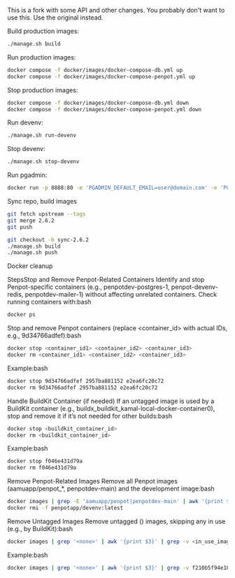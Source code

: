 This is a fork with some API and other changes. You probably don't want to use this. Use the original instead.

Build production images:

```bash
./manage.sh build
```

Run production images:

```bash
docker compose -f docker/images/docker-compose-db.yml up
docker compose -f docker/images/docker-compose-penpot.yml up
```

Stop production images:

```bash
docker compose -f docker/images/docker-compose-db.yml down
docker compose -f docker/images/docker-compose-penpot.yml down
```

Run devenv:

```bash
./manage.sh run-devenv
```

Stop devenv:

```bash
./manage.sh stop-devenv
```


Run pgadmin:

```bash
docker run -p 8888:80 -e 'PGADMIN_DEFAULT_EMAIL=user@domain.com' -e 'PGADMIN_DEFAULT_PASSWORD=penpot' -d dpage/pgadmin4
```


Sync repo, build images

```bash
git fetch upstream --tags
git merge 2.6.2
git push

git checkout -b sync-2.6.2
./manage.sh build
./manage.sh push
```

Docker cleanup

StepsStop and Remove Penpot-Related Containers
Identify and stop Penpot-specific containers (e.g., penpotdev-postgres-1, penpot-devenv-redis, penpotdev-mailer-1) without affecting unrelated containers. Check running containers with:bash

```bash
docker ps
```

Stop and remove Penpot containers (replace <container_id> with actual IDs, e.g., 9d34766adfef):bash

```bash
docker stop <container_id1> <container_id2> <container_id3>
docker rm <container_id1> <container_id2> <container_id3>
```

Example:bash

```bash
docker stop 9d34766adfef 2957ba881152 e2ea6fc20c72
docker rm 9d34766adfef 2957ba881152 e2ea6fc20c72
```

Handle BuildKit Container (if needed)
If an untagged image is used by a BuildKit container (e.g., buildx_buildkit_kamal-local-docker-container0), stop and remove it if it’s not needed for other builds:bash

```bash
docker stop <buildkit_container_id>
docker rm <buildkit_container_id>
```

Example:bash

```bash
docker stop f046e431d79a
docker rm f046e431d79a
```

Remove Penpot-Related Images
Remove all Penpot images (aamuapp/penpot_*, penpotdev-main) and the development image:bash

```bash
docker images | grep -E 'aamuapp/penpot|penpotdev-main' | awk '{print $1":"$2}' | xargs --no-run-if-empty docker rmi -f
docker rmi -f penpotapp/devenv:latest
```

Remove Untagged Images
Remove untagged (<none>) images, skipping any in use (e.g., by BuildKit):bash

```bash
docker images | grep '<none>' | awk '{print $3}' | grep -v <in_use_image_id> | xargs --no-run-if-empty docker rmi -f
```

Example:bash

```bash
docker images | grep '<none>' | awk '{print $3}' | grep -v f210b5f94e18 | xargs --no-run-if-empty docker rmi -f
```
